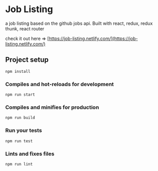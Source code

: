 # Job Listing
a job listing based on the github jobs api. 
Built with react, redux, redux thunk, react router

check it out here => [https://job-listing.netlify.com/](https://job-listing.netlify.com/)

## Project setup
```
npm install
```

### Compiles and hot-reloads for development
```
npm run start
```

### Compiles and minifies for production
```
npm run build
```

### Run your tests
```
npm run test
```

### Lints and fixes files
```
npm run lint
```